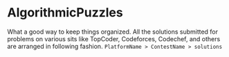 # AlgorithmicPuzzles

What a good way to keep things organized. 
All the solutions submitted for problems on various sits like TopCoder, Codeforces, Codechef, and others are arranged in following fashion.
`PlatformName > ContestName > solutions`

